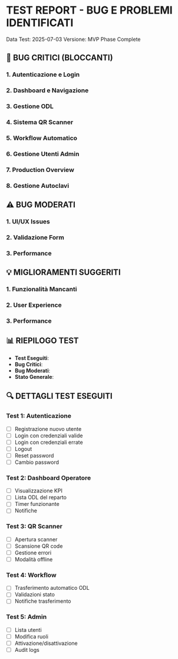# TEST REPORT - BUG E PROBLEMI IDENTIFICATI

Data Test: 2025-07-03
Versione: MVP Phase Complete

## 🐛 BUG CRITICI (BLOCCANTI)

### 1. Autenticazione e Login

### 2. Dashboard e Navigazione

### 3. Gestione ODL

### 4. Sistema QR Scanner

### 5. Workflow Automatico

### 6. Gestione Utenti Admin

### 7. Production Overview

### 8. Gestione Autoclavi

## ⚠️ BUG MODERATI

### 1. UI/UX Issues

### 2. Validazione Form

### 3. Performance

## 💡 MIGLIORAMENTI SUGGERITI

### 1. Funzionalità Mancanti

### 2. User Experience

### 3. Performance

## 📊 RIEPILOGO TEST

- **Test Eseguiti**: 
- **Bug Critici**: 
- **Bug Moderati**: 
- **Stato Generale**: 

## 🔍 DETTAGLI TEST ESEGUITI

### Test 1: Autenticazione
- [ ] Registrazione nuovo utente
- [ ] Login con credenziali valide
- [ ] Login con credenziali errate
- [ ] Logout
- [ ] Reset password
- [ ] Cambio password

### Test 2: Dashboard Operatore
- [ ] Visualizzazione KPI
- [ ] Lista ODL del reparto
- [ ] Timer funzionante
- [ ] Notifiche

### Test 3: QR Scanner
- [ ] Apertura scanner
- [ ] Scansione QR code
- [ ] Gestione errori
- [ ] Modalità offline

### Test 4: Workflow
- [ ] Trasferimento automatico ODL
- [ ] Validazioni stato
- [ ] Notifiche trasferimento

### Test 5: Admin
- [ ] Lista utenti
- [ ] Modifica ruoli
- [ ] Attivazione/disattivazione
- [ ] Audit logs